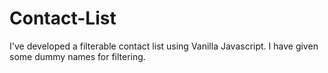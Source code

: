# Contact-List
I've developed a filterable contact list using Vanilla Javascript. I have given some dummy names for filtering.
